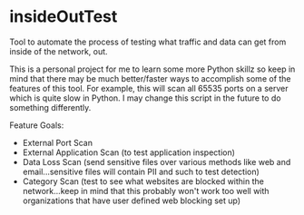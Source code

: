 # insideOutTest
Tool to automate the process of testing what traffic and data can get from inside of the network, out. 


This is a personal project for me to learn some more Python skillz so keep in mind that there may be much better/faster ways to accomplish some of the features of this tool. For example, this will scan all 65535 ports on a server which is quite slow in Python. I may change this script in the future to do something differently. 

Feature Goals:
- External Port Scan
- External Application Scan (to test application inspection)
- Data Loss Scan (send sensitive files over various methods like web and email...sensitive files will contain PII and such to test  detection)
- Category Scan (test to see what websites are blocked within the network...keep in mind that this probably won't work too well with organizations that have user defined web blocking set up)

